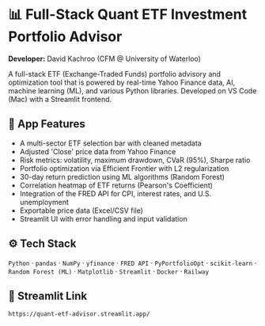 # 📊 Full-Stack Quant ETF Investment Portfolio Advisor

**Developer:** David Kachroo (CFM @ University of Waterloo)

A full-stack ETF (Exchange-Traded Funds) portfolio advisory and optimization tool that is powered by real-time Yahoo Finance data, AI, machine learning (ML), and various Python libraries. Developed on VS Code (Mac) with a Streamlit frontend.

## 🔧 App Features

- A multi-sector ETF selection bar with cleaned metadata
- Adjusted 'Close' price data from Yahoo Finance
- Risk metrics: volatility, maximum drawdown, CVaR (95%), Sharpe ratio
- Portfolio optimization via Efficient Frontier with L2 regularization
- 30-day return prediction using ML algorithms (Random Forest)
- Correlation heatmap of ETF returns (Pearson's Coefficient)
- Integration of the FRED API for CPI, interest rates, and U.S. unemployment
- Exportable price data (Excel/CSV file)
- Streamlit UI with error handling and input validation

## ⚙️ Tech Stack

`Python` · `pandas` · `NumPy` · `yfinance` · `FRED API` · `PyPortfolioOpt` · `scikit-learn` · `Random Forest (ML)` · `Matplotlib` · `Streamlit` · `Docker` · `Railway`

## 🚀 Streamlit Link

```bash
https://quant-etf-advisor.streamlit.app/
